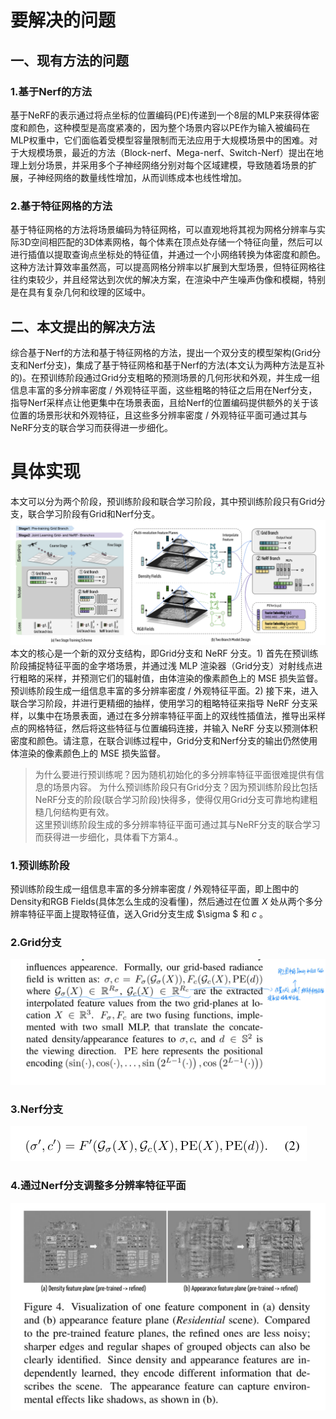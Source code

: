 # 要解决的问题
## 一、现有方法的问题
### 1.基于Nerf的方法
基于NeRF的表示通过将点坐标的位置编码(PE)传递到一个8层的MLP来获得体密度和颜色，这种模型是高度紧凑的，因为整个场景内容以PE作为输入被编码在MLP权重中，它们面临着受模型容量限制而无法应用于大规模场景中的困难。对于大规模场景，最近的方法（Block-nerf、Mega-nerf、Switch-Nerf）提出在地理上划分场景，并采用多个子神经网络分别对每个区域建模，导致随着场景的扩展，子神经网络的数量线性增加，从而训练成本也线性增加。
### 2.基于特征网格的方法
基于特征网格的方法将场景编码为特征网格，可以直观地将其视为网格分辨率与实际3D空间相匹配的3D体素网格，每个体素在顶点处存储一个特征向量，然后可以进行插值以提取查询点坐标处的特征值，并通过一个小网络转换为体密度和颜色。这种方法计算效率虽然高，可以提高网格分辨率以扩展到大型场景，但特征网格往往约束较少，并且经常达到次优的解决方案，在渲染中产生噪声伪像和模糊，特别是在具有复杂几何和纹理的区域中。
## 二、本文提出的解决方法
综合基于Nerf的方法和基于特征网格的方法，提出一个双分支的模型架构(Grid分支和Nerf分支)，集成了基于特征网格和基于Nerf的方法(本文认为两种方法是互补的)。在预训练阶段通过Grid分支粗略的预测场景的几何形状和外观，并生成一组信息丰富的多分辨率密度 / 外观特征平面，这些粗略的特征之后用在Nerf分支，指导Nerf采样点让他更集中在场景表面，且给Nerf的位置编码提供额外的关于该位置的场景形状和外观特征，且这些多分辨率密度 / 外观特征平面可通过其与NeRF分支的联合学习而获得进一步细化。

# 具体实现
本文可以分为两个阶段，预训练阶段和联合学习阶段，其中预训练阶段只有Grid分支，联合学习阶段有Grid和Nerf分支。  
![pipline](https://github.com/gjgjgjfff/Nerf_Learn/blob/main/img/GridNerf/pipline.png)  
本文的核心是一个新的双分支结构，即Grid分支和 NeRF 分支。1) 首先在预训练阶段捕捉特征平面的金字塔场景，并通过浅 MLP 渲染器（Grid分支）对射线点进行粗略的采样，并预测它们的辐射值，由体渲染的像素颜色上的 MSE 损失监督。预训练阶段生成一组信息丰富的多分辨率密度 / 外观特征平面。2) 接下来，进入联合学习阶段，并进行更精细的抽样，使用学习的粗略特征来指导 NeRF 分支采样，以集中在场景表面，通过在多分辨率特征平面上的双线性插值法，推导出采样点的网格特征，然后将这些特征与位置编码连接，并输入 NeRF 分支以预测体积密度和颜色。请注意，在联合训练过程中，Grid分支和Nerf分支的输出仍然使用体渲染的像素颜色上的 MSE 损失监督。  
> 为什么要进行预训练呢？因为随机初始化的多分辨率特征平面很难提供有信息的场景内容。
> 为什么预训练阶段只有Grid分支？因为预训练阶段比包括NeRF分支的阶段(联合学习阶段)快得多，使得仅用Grid分支可靠地构建粗糙几何结构更有效。  
> 这里预训练阶段生成的多分辨率特征平面可通过其与NeRF分支的联合学习而获得进一步细化，具体看下方第4.。  
### 1.预训练阶段
预训练阶段生成一组信息丰富的多分辨率密度 / 外观特征平面，即上图中的Density和RGB Fields(具体怎么生成的没看懂)，然后通过在位置 $X$ 处从两个多分辨率特征平面上提取特征值，送入Grid分支生成 $\sigma $ 和 $c$ 。
### 2.Grid分支
![Grid-branch](https://github.com/gjgjgjfff/Nerf_Learn/blob/main/img/GridNerf/Grid-branch.jpg)  
### 3.Nerf分支
![Nerf-branch](https://github.com/gjgjgjfff/Nerf_Learn/blob/main/img/GridNerf/Nerf-branch.png)  
### 4.通过Nerf分支调整多分辨率特征平面
![refine](https://github.com/gjgjgjfff/Nerf_Learn/blob/main/img/GridNerf/refine.png)  
